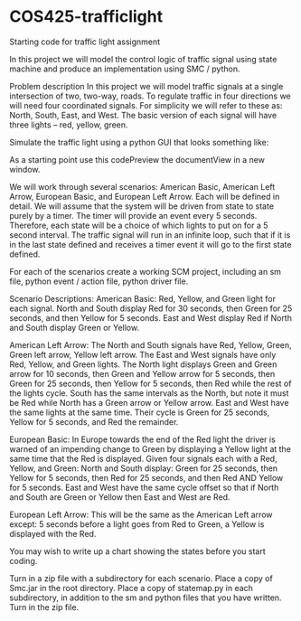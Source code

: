 # COS425-trafficlight
Starting code for traffic light assignment

In this project we will model the control logic of traffic signal using state machine and produce an implementation using SMC / python. 

Problem description
In this project we will model traffic signals at a single intersection of two, two-way, roads.  To regulate traffic in four directions we will need four coordinated signals.  For simplicity we will refer to these as: North, South, East, and West.  The basic version of each signal will have three lights – red, yellow, green.

Simulate the traffic light using a python GUI that looks something like:

As a starting point use this codePreview the documentView in a new window.

We will work through several scenarios: American Basic, American Left Arrow, European Basic, and European Left Arrow.  Each will be defined in detail.  We will assume that the system will be driven from state to state purely by a timer.  The timer will provide an event every 5 seconds.  Therefore, each state will be a choice of which lights to put on for a 5 second interval. The traffic signal will run in an infinite loop, such that if it is in the last state defined and receives a timer event it will go to the first state defined.

For each of the scenarios create a working SCM project, including an sm file, python event / action file, python driver file.

Scenario Descriptions:
American Basic:  Red, Yellow, and Green light for each signal.  North and South display Red for 30 seconds, then Green for 25 seconds, and then Yellow for 5 seconds.  East and West display Red if North and South display Green or Yellow.

American Left Arrow:  The North and South signals have Red, Yellow, Green, Green left arrow, Yellow left arrow.  The East and West signals have only Red, Yellow, and Green lights.  The North light displays Green and Green arrow for 10 seconds, then Green and Yellow arrow for 5 seconds, then Green for 25 seconds, then Yellow for 5 seconds, then Red while the rest of the lights cycle.  South has the same intervals as the North, but note it must be Red while North has a Green arrow or Yellow arrow.  East and West have the same lights at the same time.  Their cycle is Green for 25 seconds, Yellow for 5 seconds, and Red the remainder. 

European Basic:  In Europe towards the end of the Red light the driver is warned of an impending change to Green by displaying a Yellow light at the same time that the Red is displayed.  Given four signals each with a Red, Yellow, and Green:  North and South display: Green for 25 seconds, then Yellow for 5 seconds, then Red for 25 seconds, and then Red AND Yellow for 5 seconds.  East and West have the same cycle offset so that if North and South are Green or Yellow then East and West are Red.

European Left Arrow:  This will be the same as the American Left arrow except:  5 seconds before a light goes from Red to Green, a Yellow is displayed with the Red.

You may wish to write up a chart showing the states before you start coding.

Turn in a zip file with a subdirectory for each scenario.  Place a copy of Smc.jar in the root directory.  Place a copy of statemap.py in each subdirectory, in addition to the sm and python files that you have written.  Turn in the zip file.
